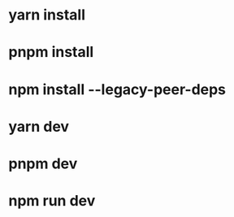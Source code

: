 
# yarn install
# pnpm install
# npm install --legacy-peer-deps
# yarn dev
# pnpm dev
# npm run dev
